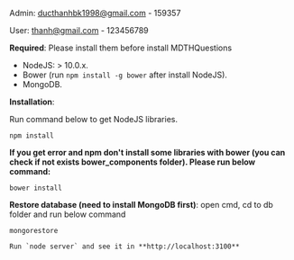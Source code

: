 Admin: ducthanhbk1998@gmail.com - 159357

User: thanh@gmail.com - 123456789

**Required**: Please install them before install MDTHQuestions

- NodeJS: > 10.0.x.
- Bower (run `npm install -g bower` after install NodeJS).
- MongoDB.

**Installation**:

Run command below to get NodeJS libraries.

```
npm install
```

**If you get error and npm don't install some libraries with bower (you can check if not exists bower_components folder). Please run below command:**

```
bower install
```

**Restore database (need to install MongoDB first)**: open cmd, cd to db folder and run below command

```
mongorestore

Run `node server` and see it in **http://localhost:3100**
```
